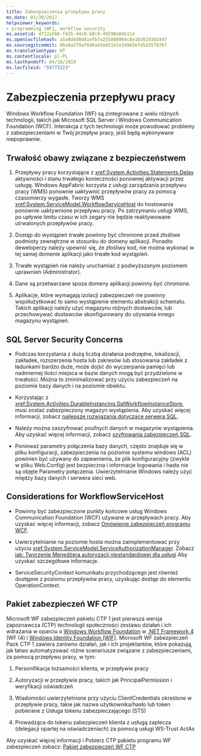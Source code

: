 ```yaml
---
title: Zabezpieczenia przepływu pracy
ms.date: 03/30/2017
helpviewer_keywords:
- programming [WF], workflow security
ms.assetid: d712a566-f435-44c0-b8c0-49298e84b114
ms.openlocfilehash: a5a8d4d0d41efb7a255080994c8e18302d302447
ms.sourcegitcommit: 0be8a279af6d8a43e03141e349d3efd5d35f8767
ms.translationtype: HT
ms.contentlocale: pl-PL
ms.lasthandoff: 04/18/2019
ms.locfileid: "59773223"
---
```

# <a name="workflow-security"></a>Zabezpieczenia przepływu pracy
Windows Workflow Foundation (WF) są zintegrowane z wielu różnych technologii, takich jak Microsoft SQL Server i Windows Communication Foundation (WCF). Interakcja z tych technologii może powodować problemy z zabezpieczeniami w Twój przepływ pracy, jeśli będą wykonywane niepoprawnie.

## <a name="persistence-security-concerns"></a>Trwałość obawy związane z bezpieczeństwem

1. Przepływy pracy korzystające z <xref:System.Activities.Statements.Delay> aktywności i stanu trwałego konieczności ponownej aktywacji przez usługę. Windows AppFabric korzysta z usługi zarządzania przepływu pracy (WMS) ponownie uaktywnić przepływów pracy za pomocą czasomierzy wygasłe. Tworzy WMS <xref:System.ServiceModel.WorkflowServiceHost> do hostowania ponownie uaktywnione przepływu pracy. Po zatrzymaniu usługi WMS, po upływie limitu czasu w ich zegary nie będzie reaktywowane utrwalonych przepływów pracy.

2. Dostęp do wystąpień trwałe powinny być chronione przed złośliwe podmioty zewnętrzne w stosunku do domeny aplikacji. Ponadto deweloperzy należy upewnić się, że złośliwy kod, nie można wykonać w tej samej domenie aplikacji jako trwałe kod wystąpień.

3. Trwałe wystąpień nie należy uruchamiać z podwyższonym poziomem uprawnień (Administrator).

4. Dane są przetwarzane spoza domeny aplikacji powinny być chronione.

5. Aplikacje, które wymagają izolacji zabezpieczeń nie powinny współużytkować to samo wystąpienie elementu abstrakcji schematu. Takich aplikacji należy użyć magazynu różnych dostawców, lub przechowywać dostawców skonfigurowany do używania innego magazynu wystąpień.

## <a name="sql-server-security-concerns"></a>SQL Server Security Concerns

-   Podczas korzystania z dużą liczbą działania podrzędne, lokalizacji, zakładek, rozszerzenia hosta lub zakresów lub stosowania zakładek z ładunkami bardzo duże, może dojść do wyczerpania pamięci lub nadmiernej ilości miejsca w bazie danych mogą być przydzielone w trwałości. Można to zminimalizować przy użyciu zabezpieczeń na poziomie bazy danych i na poziomie obiektu.

-   Korzystając z <xref:System.Activities.DurableInstancing.SqlWorkflowInstanceStore>, musi zostać zabezpieczony magazyn wystąpienia. Aby uzyskać więcej informacji, zobacz [najlepsze rozwiązania dotyczące serwera SQL](https://go.microsoft.com/fwlink/?LinkId=164972).

-   Należy można zaszyfrować poufnych danych w magazynie wystąpienia. Aby uzyskać więcej informacji, zobacz [szyfrowania zabezpieczeń SQL](https://go.microsoft.com/fwlink/?LinkId=164976).

-   Ponieważ parametry połączenia bazy danych, często znajduje się w pliku konfiguracji, zabezpieczenia na poziomie systemu windows (ACL) powinien być używany do zapewnienia, że plik konfiguracyjny (zwykle w pliku Web.Config) jest bezpieczna i informacje logowania i hasła nie są objęte Parametry połączenia. Uwierzytelnianie Windows należy użyć między bazy danych i serwera sieci web.

## <a name="considerations-for-workflowservicehost"></a>Considerations for WorkflowServiceHost

-   Powinny być zabezpieczone punkty końcowe usług Windows Communication Foundation (WCF) używane w przepływach pracy. Aby uzyskać więcej informacji, zobacz [Omówienie zabezpieczeń programu WCF](https://go.microsoft.com/fwlink/?LinkID=164975).

-   Uwierzytelnianie na poziomie hosta można zaimplementować przy użyciu <xref:System.ServiceModel.ServiceAuthorizationManager>. Zobacz [jak: Tworzenie Menedżera autoryzacji niestandardowej dla usługi](https://go.microsoft.com/fwlink/?LinkId=192228) Aby uzyskać szczegółowe informacje.

-   ServiceSecurityContext komunikatu przychodzącego jest również dostępne z poziomu przepływów pracy, uzyskując dostęp do elementu OperationContext.

## <a name="wf-security-pack-ctp"></a>Pakiet zabezpieczeń WF CTP
 Microsoft WF zabezpieczeń pakietu CTP 1 jest pierwsza wersja zapoznawcza (CTP) technologii społeczności zestawu działań i ich wdrażania w oparciu o [Windows Workflow Foundation](index.md) w [.NET Framework 4](https://docs.microsoft.com/previous-versions/dotnet/netframework-4.0/w0x726c2(v=vs.100)) (WF (4) i [Windows Identity Foundation (WIF)](../security/index.md).  Microsoft WF zabezpieczeń Pack CTP 1 zawiera zarówno działań, jak i ich projektantów, które pokazują, jak łatwo automatyzować różne scenariusze związane z zabezpieczeniami, za pomocą przepływu pracy, w tym:

1. Personifikacja tożsamości klienta, w przepływie pracy

2. Autoryzacji w przepływie pracy, takich jak PrincipalPermission i weryfikacji oświadczeń

3. Wiadomości uwierzytelnione przy użyciu ClientCredentials określone w przepływie pracy, takie jak nazwa użytkownika/hasło lub token pobierane z Usługa tokenu zabezpieczającego (STS)

4. Prowadząca do tokenu zabezpieczeń klienta z usługą zaplecza (delegacji opartej na oświadczeniach) za pomocą usługi WS-Trust ActAs

Aby uzyskać więcej informacji i Pobierz CTP pakietu programu WF zabezpieczeń zobacz: [Pakiet zabezpieczeń WF CTP](https://archive.codeplex.com/?p=wf)
